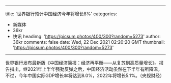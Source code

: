 
---
title: '世界银行预计中国经济今年将增长8%'
categories: 
 - 新媒体
 - 36kr
 - 快讯
headimg: 'https://picsum.photos/400/300?random=5273'
author: 36kr
comments: false
date: Wed, 22 Dec 2021 02:20:20 GMT
thumbnail: 'https://picsum.photos/400/300?random=5273'
---

<div>   
世界银行发布最新版《中国经济简报：经济再平衡——从复苏到高质量增长》。报告指出，继2021年上半年强劲反弹之后，中国经济活动虽然在下半年有所降温，不过，今年中国实际GDP增长率将达到8.0%，2022年将增长5.1%。（央视财经）  
</div>
            